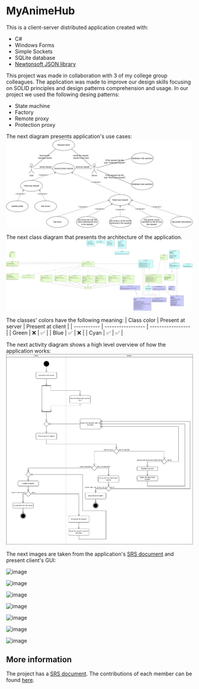 # MyAnimeHub
This is a client-server distributed application created with:
* C#
* Windows Forms
* Simple Sockets
* SQLite database
* [Newtonsoft JSON library](https://www.newtonsoft.com/json)

This project was made in collaboration with 3 of my college group colleagues. The application was made to improve our design skills focusing on SOLID principles and design patterns comprehension and usage. In our project we used the following desing patterns:
* State machine
* Factory
* Remote proxy
* Protection proxy

The next diagram presents application's use cases:
![Second phase request use case](https://github.com/PetruBabiuc/MyAnimeHub/blob/main/Diagrams/Use%20case%20diagrams/Second%20phase%20request%20use%20case.jpg)

The next class diagram that presents the architecture of the application.
![Class diagram](https://github.com/PetruBabiuc/MyAnimeHub/blob/main/Diagrams/Class%20diagrams/Class%20diagram.jpg)

The classes' colors have the following meaning:
| Class color | Present at server | Present at client |
| ----------- | ----------------- | ----------------- |
| Green       | ❌               | ✅                |
| Blue        | ✅               | ❌                |
| Cyan        | ✅               | ✅                |

The next activity diagram shows a high level overview of how the application works:
![Activity diagram](https://github.com/PetruBabiuc/MyAnimeHub/blob/main/Diagrams/Activity%20diagrams/Activity%20diagram.jpg)

The next images are taken from the application's [SRS document](https://docs.google.com/document/d/1gjAQD592itmmvchTFQm1cZ3Dx15qvpYSEQ0DteTIeQ0/edit) and present client's GUI:

![image](https://github.com/PetruBabiuc/MyAnimeHub/assets/100276291/286a4fbb-8bab-485d-a75f-17def768f3c6 "Welcome view")

![image](https://github.com/PetruBabiuc/MyAnimeHub/assets/100276291/3f3bf8e2-4839-4365-991c-2f916612f1c8 "Register view")

![image](https://github.com/PetruBabiuc/MyAnimeHub/assets/100276291/cb1c3e04-f1c0-4c85-9498-aab319879ee5 "Login view")

![image](https://github.com/PetruBabiuc/MyAnimeHub/assets/100276291/00c467f6-f9b0-46fb-8286-ba89e41bd7e1 "News view")

![image](https://github.com/PetruBabiuc/MyAnimeHub/assets/100276291/71d9dfcd-7bc4-49c9-959b-dbff4b5fae4f "Profile view")

![image](https://github.com/PetruBabiuc/MyAnimeHub/assets/100276291/2b643fe4-e3ef-4719-8bc2-6f17255cba04 "Search view")

![image](https://github.com/PetruBabiuc/MyAnimeHub/assets/100276291/ed1b2703-d79e-4431-8fe9-2602105f3e29 "Anime view")


## More information
The project has a [SRS document](https://docs.google.com/document/d/1gjAQD592itmmvchTFQm1cZ3Dx15qvpYSEQ0DteTIeQ0/edit). The contributions of each member can be found [here](https://docs.google.com/spreadsheets/d/1KACzTpyU_KAoAobhSnUuWRCFiHrdzBEkiKKd1053b9A/edit#gid=0).
